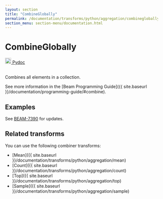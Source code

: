 ```yaml
---
layout: section
title: "CombineGlobally"
permalink: /documentation/transforms/python/aggregation/combineglobally/
section_menu: section-menu/documentation.html
---
```

<!--
Licensed under the Apache License, Version 2.0 (the "License");
you may not use this file except in compliance with the License.
You may obtain a copy of the License at

http://www.apache.org/licenses/LICENSE-2.0

Unless required by applicable law or agreed to in writing, software
distributed under the License is distributed on an "AS IS" BASIS,
WITHOUT WARRANTIES OR CONDITIONS OF ANY KIND, either express or implied.
See the License for the specific language governing permissions and
limitations under the License.
-->
# CombineGlobally
<table align="left">
    <a target="_blank" class="button"
        href="https://beam.apache.org/releases/pydoc/current/apache_beam.transforms.core.html#apache_beam.transforms.core.CombineGlobally">
      <img src="https://beam.apache.org/images/logos/sdks/python.png" width="20px" height="20px"
           alt="Pydoc" />
     Pydoc
    </a>
</table>
<br>

Combines all elements in a collection.

See more information in the [Beam Programming Guide]({{ site.baseurl }}/documentation/programming-guide/#combine).

## Examples
See [BEAM-7390](https://issues.apache.org/jira/browse/BEAM-7390) for updates. 

## Related transforms 
You can use the following combiner transforms:
* [Mean]({{ site.baseurl }}/documentation/transforms/python/aggregation/mean)
* [Count]({{ site.baseurl }}/documentation/transforms/python/aggregation/count)
* [Top]({{ site.baseurl }}/documentation/transforms/python/aggregation/top)
* [Sample]({{ site.baseurl }}/documentation/transforms/python/aggregation/sample)
